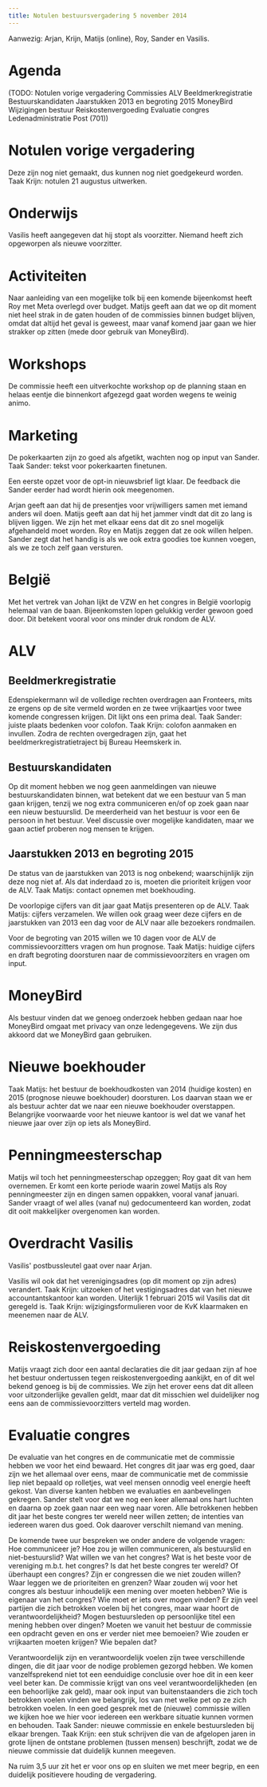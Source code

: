 ```yaml
---
title: Notulen bestuursvergadering 5 november 2014
---
```

Aanwezig: Arjan, Krijn, Matijs (online), Roy, Sander en Vasilis.

# Agenda

(TODO: Notulen vorige vergadering
Commissies
ALV
 Beeldmerkregistratie
 Bestuurskandidaten
 Jaarstukken 2013 en begroting 2015
MoneyBird
Wijzigingen bestuur
Reiskostenvergoeding
Evaluatie congres
Ledenadministratie
Post (701))

# Notulen vorige vergadering

Deze zijn nog niet gemaakt, dus kunnen nog niet goedgekeurd worden. Taak Krijn: notulen 21 augustus uitwerken.

# Onderwijs

Vasilis heeft aangegeven dat hij stopt als voorzitter. Niemand heeft zich opgeworpen als nieuwe voorzitter.

# Activiteiten

Naar aanleiding van een mogelijke tolk bij een komende bijeenkomst heeft Roy met Meta overlegd over budget. Matijs geeft aan dat we op dit moment niet heel strak in de gaten houden of de commissies binnen budget blijven, omdat dat altijd het geval is geweest, maar vanaf komend jaar gaan we hier strakker op zitten (mede door gebruik van MoneyBird).

# Workshops

De commissie heeft een uitverkochte workshop op de planning staan en helaas eentje die binnenkort afgezegd gaat worden wegens te weinig animo.

# Marketing

De pokerkaarten zijn zo goed als afgetikt, wachten nog op input van Sander. Taak Sander: tekst voor pokerkaarten finetunen.

Een eerste opzet voor de opt-in nieuwsbrief ligt klaar. De feedback die Sander eerder had wordt hierin ook meegenomen.

Arjan geeft aan dat hij de presentjes voor vrijwilligers samen met iemand anders wil doen. Matijs geeft aan dat hij het jammer vindt dat dit zo lang is blijven liggen. We zijn het met elkaar eens dat dit zo snel mogelijk afgehandeld moet worden. Roy en Matijs zeggen dat ze ook willen helpen. Sander zegt dat het handig is als we ook extra goodies toe kunnen voegen, als we ze toch zelf gaan versturen.

# België

Met het vertrek van Johan lijkt de VZW en het congres in België voorlopig helemaal van de baan. Bijeenkomsten lopen gelukkig verder gewoon goed door. Dit betekent vooral voor ons minder druk rondom de ALV.

# ALV

## Beeldmerkregistratie

Edenspiekermann wil de volledige rechten overdragen aan Fronteers, mits ze ergens op de site vermeld worden en ze twee vrijkaartjes voor twee komende congressen krijgen. Dit lijkt ons een prima deal. Taak Sander: juiste plaats bedenken voor colofon. Taak Krijn: colofon aanmaken en invullen. Zodra de rechten overgedragen zijn, gaat het beeldmerkregistratietraject bij Bureau Heemskerk in.

## Bestuurskandidaten

Op dit moment hebben we nog geen aanmeldingen van nieuwe bestuurskandidaten binnen, wat betekent dat we een bestuur van 5 man gaan krijgen, tenzij we nog extra communiceren en/of op zoek gaan naar een nieuw bestuurslid. De meerderheid van het bestuur is voor een 6e persoon in het bestuur. Veel discussie over mogelijke kandidaten, maar we gaan actief proberen nog mensen te krijgen.

## Jaarstukken 2013 en begroting 2015

De status van de jaarstukken van 2013 is nog onbekend; waarschijnlijk zijn deze nog niet af. Als dat inderdaad zo is, moeten die prioriteit krijgen voor de ALV. Taak Matijs: contact opnemen met boekhouding.

De voorlopige cijfers van dit jaar gaat Matijs presenteren op de ALV. Taak Matijs: cijfers verzamelen. We willen ook graag weer deze cijfers en de jaarstukken van 2013 een dag voor de ALV naar alle bezoekers rondmailen.

Voor de begroting van 2015 willen we 10 dagen voor de ALV de commissievoorzitters vragen om hun prognose. Taak Matijs: huidige cijfers en draft begroting doorsturen naar de commissievoorziters en vragen om input.

# MoneyBird

Als bestuur vinden dat we genoeg onderzoek hebben gedaan naar hoe MoneyBird omgaat met privacy van onze ledengegevens. We zijn dus akkoord dat we MoneyBird gaan gebruiken.

# Nieuwe boekhouder

Taak Matijs: het bestuur de boekhoudkosten van 2014 (huidige kosten) en 2015 (prognose nieuwe boekhouder) doorsturen. Los daarvan staan we er als bestuur achter dat we naar een nieuwe boekhouder overstappen. Belangrijke voorwaarde voor het nieuwe kantoor is wel dat we vanaf het nieuwe jaar over zijn op iets als MoneyBird.

# Penningmeesterschap

Matijs wil toch het penningmeesterschap opzeggen; Roy gaat dit van hem overnemen. Er komt een korte periode waarin zowel Matijs als Roy penningmeester zijn en dingen samen oppakken, vooral vanaf januari. Sander vraagt of wel alles (vanaf nu) gedocumenteerd kan worden, zodat dit ooit makkelijker overgenomen kan worden.

# Overdracht Vasilis

Vasilis' postbussleutel gaat over naar Arjan.

Vasilis wil ook dat het verenigingsadres (op dit moment op zijn adres) verandert. Taak Krijn: uitzoeken of het vestigingsadres dat van het nieuwe accountantskantoor kan worden. Uiterlijk 1 februari 2015 wil Vasilis dat dit geregeld is. Taak Krijn: wijzigingsformulieren voor de KvK klaarmaken en meenemen naar de ALV.

# Reiskostenvergoeding

Matijs vraagt zich door een aantal declaraties die dit jaar gedaan zijn af hoe het bestuur ondertussen tegen reiskostenvergoeding aankijkt, en of dit wel bekend genoeg is bij de commissies. We zijn het erover eens dat dit alleen voor uitzonderlijke gevallen geldt, maar dat dit misschien wel duidelijker nog eens aan de commissievoorzitters verteld mag worden.

# Evaluatie congres

De evaluatie van het congres en de communicatie met de commissie hebben we voor het eind bewaard. Het congres dit jaar was erg goed, daar zijn we het allemaal over eens, maar de communicatie met de commissie liep niet bepaald op rolletjes, wat veel mensen onnodig veel energie heeft gekost. Van diverse kanten hebben we evaluaties en aanbevelingen gekregen. Sander stelt voor dat we nog een keer allemaal ons hart luchten en daarna op zoek gaan naar een weg naar voren. Alle betrokkenen hebben dit jaar het beste congres ter wereld neer willen zetten; de intenties van iedereen waren dus goed. Ook daarover verschilt niemand van mening.

De komende twee uur bespreken we onder andere de volgende vragen: Hoe communiceer je? Hoe zou je willen communiceren, als bestuurslid en niet-bestuurslid? Wat willen we van het congres? Wat is het beste voor de vereniging m.b.t. het congres? Is dat het beste congres ter wereld? Of überhaupt een congres? Zijn er congressen die we niet zouden willen? Waar leggen we de prioriteiten en grenzen? Waar zouden wij voor het congres als bestuur inhoudelijk een mening over moeten hebben? Wie is eigenaar van het congres? Wie moet er iets over mogen vinden? Er zijn veel partijen die zich betrokken voelen bij het congres, maar waar hoort de verantwoordelijkheid? Mogen bestuursleden op persoonlijke titel een mening hebben over dingen? Moeten we vanuit het bestuur de commissie een opdracht geven en ons er verder niet mee bemoeien? Wie zouden er vrijkaarten moeten krijgen? Wie bepalen dat?

Verantwoordelijk zijn en verantwoordelijk voelen zijn twee verschillende dingen, die dit jaar voor de nodige problemen gezorgd hebben. We komen vanzelfsprekend niet tot een eenduidige conclusie over hoe dit in een keer veel beter kan. De commissie krijgt van ons veel verantwoordelijkheden (en een behoorlijke zak geld), maar ook input van buitenstaanders die zich toch betrokken voelen vinden we belangrijk, los van met welke pet op ze zich betrokken voelen. In een goed gesprek met de (nieuwe) commissie willen we kijken hoe we hier voor iedereen een werkbare situatie kunnen vormen en behouden. Taak Sander: nieuwe commissie en enkele bestuursleden bij elkaar brengen. Taak Krijn: een stuk schrijven die van de afgelopen jaren in grote lijnen de ontstane problemen (tussen mensen) beschrijft, zodat we de nieuwe commissie dat duidelijk kunnen meegeven.

Na ruim 3,5 uur zit het er voor ons op en sluiten we met meer begrip, en een duidelijk positievere houding de vergadering.